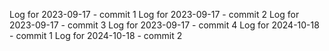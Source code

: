 Log for 2023-09-17 - commit 1
Log for 2023-09-17 - commit 2
Log for 2023-09-17 - commit 3
Log for 2023-09-17 - commit 4
Log for 2024-10-18 - commit 1
Log for 2024-10-18 - commit 2
